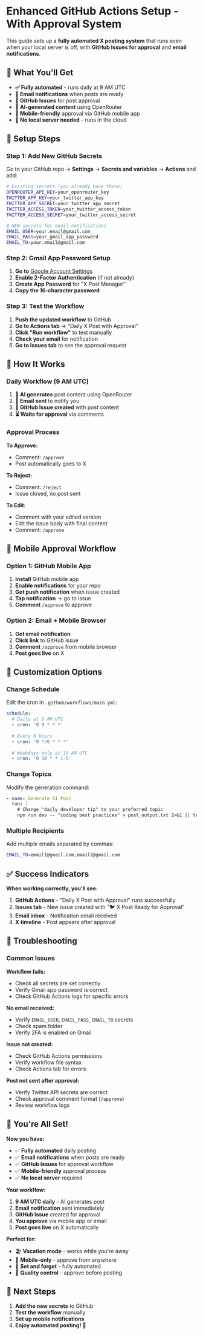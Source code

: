# Enhanced GitHub Actions Setup - With Approval System

This guide sets up a **fully automated X posting system** that runs even when your local server is off, with **GitHub Issues for approval** and **email notifications**.

## 🎯 **What You'll Get**

- **✅ Fully automated** - runs daily at 9 AM UTC
- **📧 Email notifications** when posts are ready
- **🎯 GitHub Issues** for post approval
- **🤖 AI-generated content** using OpenRouter
- **📱 Mobile-friendly** approval via GitHub mobile app
- **🚫 No local server needed** - runs in the cloud

## 🚀 **Setup Steps**

### **Step 1: Add New GitHub Secrets**

Go to your GitHub repo → **Settings** → **Secrets and variables** → **Actions** and add:

```bash
# Existing secrets (you already have these)
OPENROUTER_API_KEY=your_openrouter_key
TWITTER_APP_KEY=your_twitter_app_key
TWITTER_APP_SECRET=your_twitter_app_secret
TWITTER_ACCESS_TOKEN=your_twitter_access_token
TWITTER_ACCESS_SECRET=your_twitter_access_secret

# NEW secrets for email notifications
EMAIL_USER=your.email@gmail.com
EMAIL_PASS=your_gmail_app_password
EMAIL_TO=your.email@gmail.com
```

### **Step 2: Gmail App Password Setup**

1. **Go to** [Google Account Settings](https://myaccount.google.com/)
2. **Enable 2-Factor Authentication** (if not already)
3. **Create App Password** for "X Post Manager"
4. **Copy the 16-character password**

### **Step 3: Test the Workflow**

1. **Push the updated workflow** to GitHub
2. **Go to Actions tab** → "Daily X Post with Approval"
3. **Click "Run workflow"** to test manually
4. **Check your email** for notification
5. **Go to Issues tab** to see the approval request

## 🎨 **How It Works**

### **Daily Workflow (9 AM UTC)**

1. **🤖 AI generates** post content using OpenRouter
2. **📧 Email sent** to notify you
3. **📝 GitHub Issue created** with post content
4. **⏳ Waits for approval** via comments

### **Approval Process**

**To Approve:**
- Comment: `/approve`
- Post automatically goes to X

**To Reject:**
- Comment: `/reject`
- Issue closed, no post sent

**To Edit:**
- Comment with your edited version
- Edit the issue body with final content
- Comment: `/approve`

## 📱 **Mobile Approval Workflow**

### **Option 1: GitHub Mobile App**
1. **Install** GitHub mobile app
2. **Enable notifications** for your repo
3. **Get push notification** when issue created
4. **Tap notification** → go to issue
5. **Comment** `/approve` to approve

### **Option 2: Email + Mobile Browser**
1. **Get email notification**
2. **Click link** to GitHub issue
3. **Comment** `/approve` from mobile browser
4. **Post goes live** on X

## 🔧 **Customization Options**

### **Change Schedule**
Edit the cron in `.github/workflows/main.yml`:

```yaml
schedule:
  # Daily at 9 AM UTC
  - cron: '0 9 * * *'
  
  # Every 6 hours
  - cron: '0 */6 * * *'
  
  # Weekdays only at 10 AM UTC
  - cron: '0 10 * * 1-5'
```

### **Change Topics**
Modify the generation command:

```yaml
- name: Generate AI Post
  run: |
    # Change "daily developer tip" to your preferred topic
    npm run dev -- "coding best practices" > post_output.txt 2>&1 || true
```

### **Multiple Recipients**
Add multiple emails separated by commas:

```bash
EMAIL_TO=email1@gmail.com,email2@gmail.com
```

## ✅ **Success Indicators**

**When working correctly, you'll see:**

1. **GitHub Actions** - "Daily X Post with Approval" runs successfully
2. **Issues tab** - New issue created with "🐦 X Post Ready for Approval"
3. **Email inbox** - Notification email received
4. **X timeline** - Post appears after approval

## 🚨 **Troubleshooting**

### **Common Issues**

**Workflow fails:**
- Check all secrets are set correctly
- Verify Gmail app password is correct
- Check GitHub Actions logs for specific errors

**No email received:**
- Verify `EMAIL_USER`, `EMAIL_PASS`, `EMAIL_TO` secrets
- Check spam folder
- Verify 2FA is enabled on Gmail

**Issue not created:**
- Check GitHub Actions permissions
- Verify workflow file syntax
- Check Actions tab for errors

**Post not sent after approval:**
- Verify Twitter API secrets are correct
- Check approval comment format (`/approve`)
- Review workflow logs

## 🎉 **You're All Set!**

**Now you have:**
- ✅ **Fully automated** daily posting
- ✅ **Email notifications** when posts are ready
- ✅ **GitHub Issues** for approval workflow
- ✅ **Mobile-friendly** approval process
- ✅ **No local server** required

**Your workflow:**
1. **9 AM UTC daily** - AI generates post
2. **Email notification** sent immediately
3. **GitHub Issue** created for approval
4. **You approve** via mobile app or email
5. **Post goes live** on X automatically

**Perfect for:**
- 🏖️ **Vacation mode** - works while you're away
- 📱 **Mobile-only** - approve from anywhere
- 🚀 **Set and forget** - fully automated
- 🎯 **Quality control** - approve before posting

## 🔄 **Next Steps**

1. **Add the new secrets** to GitHub
2. **Test the workflow** manually
3. **Set up mobile notifications**
4. **Enjoy automated posting!** 🚀 
